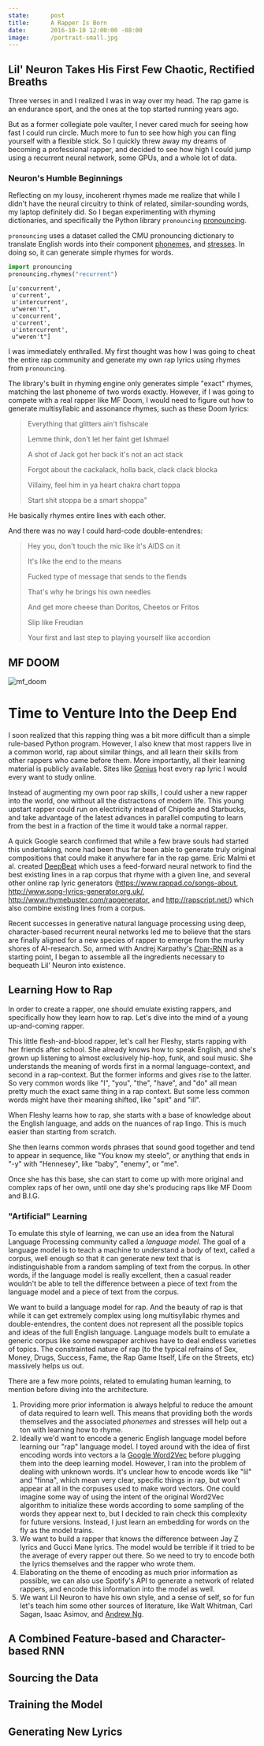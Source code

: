```yaml
---
state:      post
title:      A Rapper Is Born
date:       2016-10-10 12:00:00 -08:00
image:      /portrait-small.jpg
---
```



## Lil' Neuron Takes His First Few Chaotic, Rectified Breaths

Three verses in and I realized I was in way over my head. The rap game is an endurance sport, and the ones at the top started running years ago.

<!more> But as a former collegiate pole vaulter, I never cared much for seeing how fast I could run circle. Much more to fun to see how high you can fling yourself with a flexible stick. So I quickly threw away my dreams of becoming a professional rapper, and decided to see how high I could jump using a recurrent neural network, some GPUs, and a whole lot of data.

### Neuron's Humble Beginnings

Reflecting on my lousy, incoherent rhymes made me realize that while I didn't have the neural circuitry to think of related, similar-sounding words, my laptop definitely did. So I began experimenting with rhyming dictionaries, and specifically the Python library ``pronouncing`` [pronouncing](https://pronouncing.readthedocs.io/en/latest/).

``pronouncing`` uses a dataset called the CMU pronouncing dictionary to translate English words into their component [phonemes](http://www.speech.cs.cmu.edu/cgi-bin/cmudict#phones), and [stresses](https://en.wikipedia.org/wiki/Stress_and_vowel_reduction_in_English). In doing so, it can generate simple rhymes for words.


```python
import pronouncing
pronouncing.rhymes("recurrent")
```




    [u'concurrent',
     u'current',
     u'intercurrent',
     u"weren't",
     u'concurrent',
     u'current',
     u'intercurrent',
     u"weren't"]



I was immediately enthralled. My first thought was how I was going to cheat the entire rap community and generate my own rap lyrics using rhymes from ``pronouncing``.

The library's built in rhyming engine only generates simple "exact" rhymes, matching the last phoneme of two words exactly. However, if I was going to compete with a real rapper like MF Doom, I would need to figure out how to generate multisyllabic and assonance rhymes, such as these Doom lyrics:

> Everything that glitters ain't fishscale
>
> Lemme think, don't let her faint get Ishmael
>
> A shot of Jack got her back it's not an act stack
>
> Forgot about the cackalack, holla back, clack clack blocka
>
> Villainy, feel him in ya heart chakra chart toppa
>
> Start shit stoppa be a smart shoppa"

He basically rhymes entire lines with each other.

And there was no way I could hard-code double-entendres:

> Hey you, don't touch the mic like it's AIDS on it
>
> It's like the end to the means
>
> Fucked type of message that sends to the fiends
>
> That's why he brings his own needles
>
> And get more cheese than Doritos, Cheetos or Fritos
>
> Slip like Freudian
>
> Your first and last step to playing yourself like accordion

## MF DOOM

![mf_doom](doom.jpg)

# Time to Venture Into the Deep End

I soon realized that this rapping thing was a bit more difficult than a simple rule-based Python program. However, I also knew that most rappers live in a common world, rap about similar things, and all learn their skills from other rappers who came before them. More importantly, all their learning material is publicly available. Sites like [Genius](https://rap.genius.com) host every rap lyric I would every want to study online.

Instead of augmenting my own poor rap skills, I could usher a new rapper into the world, one without all the distractions of modern life. This young upstart rapper could run on electricity instead of Chipotle and Starbucks, and take advantage of the latest advances in parallel computing to learn from the best in a fraction of the time it would take a normal rapper.

A quick Google search confirmed that while a few brave souls had started this undertaking, none had been thus far been able to generate truly original compositions that could make it anywhere far in the rap game. Eric Malmi et al. created [DeepBeat](https://arxiv.org/pdf/1505.04771v1.pdf) which uses a feed-forward neural network to find the best existing lines in a rap corpus that rhyme with a given line, and several other online rap lyric generators (https://www.rappad.co/songs-about, http://www.song-lyrics-generator.org.uk/, http://www.rhymebuster.com/rapgenerator, and http://rapscript.net/) which also combine existing lines from a corpus.

Recent successes in generative natural language processing using deep, character-based recurrent neural networks led me to believe that the stars are finally aligned for a new species of rapper to emerge from the murky shores of AI-research. So, armed with Andrej Karpathy's [Char-RNN](http://karpathy.github.io/2015/05/21/rnn-effectiveness/) as a starting point, I began to assemble all the ingredients necessary to bequeath Lil' Neuron into existence.

## Learning How to Rap

In order to create a rapper, one should emulate existing rappers, and specifically how they learn how to rap. Let's dive into the mind of a young up-and-coming rapper.

This little flesh-and-blood rapper, let's call her Fleshy, starts rapping with her friends after school. She already knows how to speak English, and she's grown up listening to almost exclusively hip-hop, funk, and soul music. She understands the meaning of words first in a normal language-context, and second in a rap-context. But the former informs and gives rise to the latter. So very common words like "I", "you", "the", "have", and "do" all mean pretty much the exact same thing in a rap context. But some less common words might have their meaning shifted, like "spit" and "ill".

When Fleshy learns how to rap, she starts with a base of knowledge about the English language, and adds on the nuances of rap lingo. This is much easier than starting from scratch.

She then learns common words phrases that sound good together and tend to appear in sequence, like "You know my steelo", or anything that ends in "-y" with "Hennesey", like "baby", "enemy", or "me".

Once she has this base, she can start to come up with more original and complex raps of her own, until one day she's producing raps like MF Doom and B.I.G.

### "Artificial" Learning

To emulate this style of learning, we can use an idea from the Natural Language Processing community called a *language model*. The goal of a language model is to teach a machine to understand a body of text, called a corpus, well enough so that it can generate new text that is indistinguishable from a random sampling of text from the corpus. In other words, if the language model is really excellent, then a casual reader wouldn't be able to tell the difference between a piece of text from the language model and a piece of text from the corpus.

We want to build a language model for rap. And the beauty of rap is that while it can get extremely complex using long multisyllabic rhymes and double-entendres, the content does not represent all the possible topics and ideas of the full English language. Language models built to emulate a generic corpus like some newspaper archives have to deal endless varieties of topics. The constrainted nature of rap (to the typical refrains of Sex, Money, Drugs, Success, Fame, the Rap Game Itself, Life on the Streets, etc) massively helps us out.

There are a few more points, related to emulating human learning, to mention before diving into the architecture.

   1. Providing more prior information is always helpful to reduce the amount of data required to learn well. This means that providing both the words themselves and the associated *phonemes* and stresses will help out a ton with learning how to rhyme.
   2. Ideally we'd want to encode a generic English language model before learning our "rap" language model. I toyed around with the idea of first encoding words into vectors a la [Google Word2Vec](https://www.tensorflow.org/versions/r0.11/tutorials/word2vec/index.html) before plugging them into the deep learning model. However, I ran into the problem of dealing with unknown words. It's unclear how to encode words like "lil" and "finna", which mean very clear, specific things in rap, but won't appear at all in the corpuses used to make word vectors. One could imagine some way of using the intent of the original Word2Vec algorithm to initialize these words according to some sampling of the words they appear next to, but I decided to rain check this complexity for future versions. Instead, I just learn an embedding for words on the fly as the model trains.
   3. We want to build a rapper that knows the difference between Jay Z lyrics and Gucci Mane lyrics. The model would be terrible if it tried to be the average of every rapper out there. So we need to try to encode both the lyrics themselves and the rapper who wrote them.
   4. Elaborating on the theme of encoding as much prior information as possible, we can also use Spotify's API to generate a network of related rappers, and encode this information into the model as well.
   5. We want Lil Neuron to have his own style, and a sense of self, so for fun let's teach him some other sources of literature, like Walt Whitman, Carl Sagan, Isaac Asimov, and [Andrew Ng](https://www.coursera.org/learn/machine-learning).

## A Combined Feature-based and Character-based RNN

## Sourcing the Data

## Training the Model

## Generating New Lyrics


```python

```
